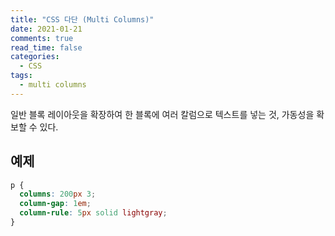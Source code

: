 ```yaml
---
title: "CSS 다단 (Multi Columns)"
date: 2021-01-21
comments: true
read_time: false
categories:
  - CSS
tags:
  - multi columns
---
```


일반 블록 레이아웃을 확장하여 한 블록에 여러 칼럼으로 텍스트를 넣는 것, 가동성을 확보할 수 있다.

## 예제

```css
p {
  columns: 200px 3;
  column-gap: 1em;
  column-rule: 5px solid lightgray;
}
```
